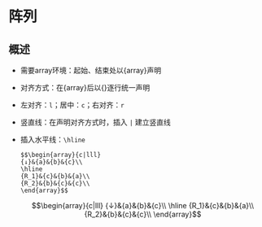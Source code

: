# 阵列

## 概述

+ 需要array环境：起始、结束处以{array}声明
+ 对齐方式：在{array}后以{}逐行统一声明
+ 左对齐：`l`；居中：`c`；右对齐：`r`
+ 竖直线：在声明对齐方式时，插入 `|` 建立竖直线
+ 插入水平线：`\hline`

  ```
  $$\begin{array}{c|lll}
  {↓}&{a}&{b}&{c}\\
  \hline
  {R_1}&{c}&{b}&{a}\\
  {R_2}&{b}&{c}&{c}\\
  \end{array}$$
  ```

  $$\begin{array}{c|lll}
  {↓}&{a}&{b}&{c}\\
  \hline
  {R_1}&{c}&{b}&{a}\\
  {R_2}&{b}&{c}&{c}\\
  \end{array}$$
